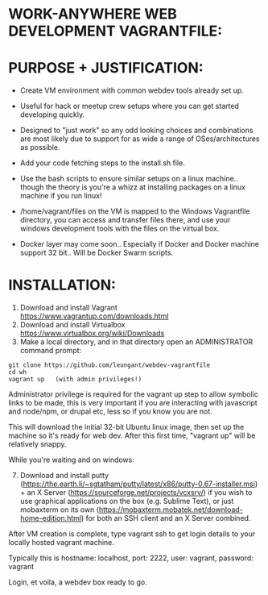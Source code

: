 WORK-ANYWHERE WEB DEVELOPMENT VAGRANTFILE:
==========================================

PURPOSE + JUSTIFICATION:
========================
+ Create VM environment with common webdev tools already set up. 
+ Useful for hack or meetup crew setups where you can get started developing quickly.
+ Designed to "just work" so any odd looking choices and combinations are most likely due to support for as wide a range of  OSes/architectures as possible.

+ Add your code fetching steps to the install.sh file.

+ Use the bash scripts to ensure similar setups on a linux machine.. though the theory is you're a whizz at installing packages on a linux machine if you run linux!

+ /home/vagrant/files on the VM is mapped to the Windows Vagrantfile directory, you can access and transfer files there, and use your windows development tools with the files on the virtual box.

+ Docker layer may come soon.. Especially if Docker and Docker machine support 32 bit.. Will be Docker Swarm scripts.



INSTALLATION:
=============

1. Download and install Vagrant https://www.vagrantup.com/downloads.html
2. Download and install Virtualbox https://www.virtualbox.org/wiki/Downloads
3. Make a local directory, and in that directory open an ADMINISTRATOR command prompt:
```
git clone https://github.com/leungant/webdev-vagrantfile
cd wh
vagrant up   (with admin privileges!)
```
Administrator privilege is required for the vagrant up step to allow symbolic links to be made, this is very important if you are interacting with javascript and node/npm, or drupal etc, less so if you know you are not.

This will download the initial 32-bit Ubuntu linux image, then set up the machine so it's ready for web dev. After this first time, "vagrant up" will be relatively snappy.

While you're waiting and on windows:

7. Download and install putty (https://the.earth.li/~sgtatham/putty/latest/x86/putty-0.67-installer.msi) + an X Server (https://sourceforge.net/projects/vcxsrv/) if you wish to use graphical applications on the box (e.g. Sublime Text), or just mobaxterm on its own (https://mobaxterm.mobatek.net/download-home-edition.html) for both an SSH client and an X Server combined.

After VM creation is complete, type 
vagrant ssh 
to get login details to your locally hosted vagrant machine.

Typically this is hostname: localhost, port: 2222, user: vagrant, password: vagrant

Login, et voila, a webdev box ready to go.

